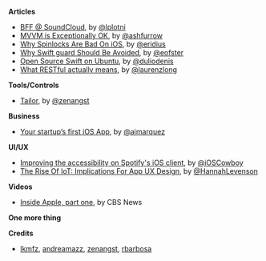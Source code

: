 **Articles**


* [BFF @ SoundCloud](https://www.thoughtworks.com/insights/blog/bff-soundcloud), by [@lplotni](http://twitter.com/lplotni)
* [MVVM is Exceptionally OK](https://ashfurrow.com/blog/mvvm-is-exceptionally-ok/), by [@ashfurrow](https://twitter.com/ashfurrow)
* [Why Spinlocks Are Bad On iOS](http://engineering.postmates.com/Spinlocks-Considered-Harmful-On-iOS/), by [@eridius](https://twitter.com/eridius)
* [Why Swift guard Should Be Avoided](https://medium.com/swift-programming/why-swift-guard-should-be-avoided-484cfc2603c5#.14aq431d1), by [@eofster](https://twitter.com/eofster)
* [Open Source Swift on Ubuntu](https://medium.com/@duliodenis/open-source-swift-on-ubuntu-6a01f4a32e4b#.llvd4o1tg), by [@duliodenis](https://twitter.com/duliodenis)
* [What RESTful actually means](https://codewords.recurse.com/issues/five/what-restful-actually-means), by [@laurenzlong](https://twitter.com/laurenzlong)

**Tools/Controls**

* [Tailor](https://github.com/zenangst/Tailor), by [@zenangst](https://twitter.com/zenangst)

**Business**

* [Your startup’s first iOS App](https://medium.com/ninjarobot-apps/your-new-ios-app-ed46aba15154#.b8uqhg9fn), by [@ajmarquez](https://twitter.com/ajmarquez)


**UI/UX**

* [Improving the accessibility on Spotify's iOS client](https://labs.spotify.com/2015/11/11/improving-the-accessibility-on-our-ios-client/), by [@iOSCowboy](http:s//twitter.com/iOSCowboy)
* [The Rise Of IoT: Implications For App UX Design](https://blog.appsee.com/blog/2015/12/21/the-rise-of-iot-implications-for-app-ux-design/), by [@HannahLevenson](https://twitter.com/HannahLevenson)


**Videos**

* [Inside Apple, part one](http://www.cbsnews.com/videos/inside-apple-part-one/), by CBS News

**One more thing**


**Credits**

* [lkmfz](https://github.com/lkmfz), [andreamazz](https://github.com/andreamazz), [zenangst](https://github.com/zenangst), [rbarbosa](https://github.com/rbarbosa) 
